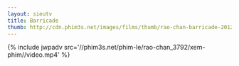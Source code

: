```yaml
---
layout: sieutv
title: Barricade
thumb: http://cdn.phim3s.net/images/films/thumb/rao-chan-barricade-2012.jpg
---
```

{% include jwpadv src='//phim3s.net/phim-le/rao-chan_3792/xem-phim//video.mp4' %}